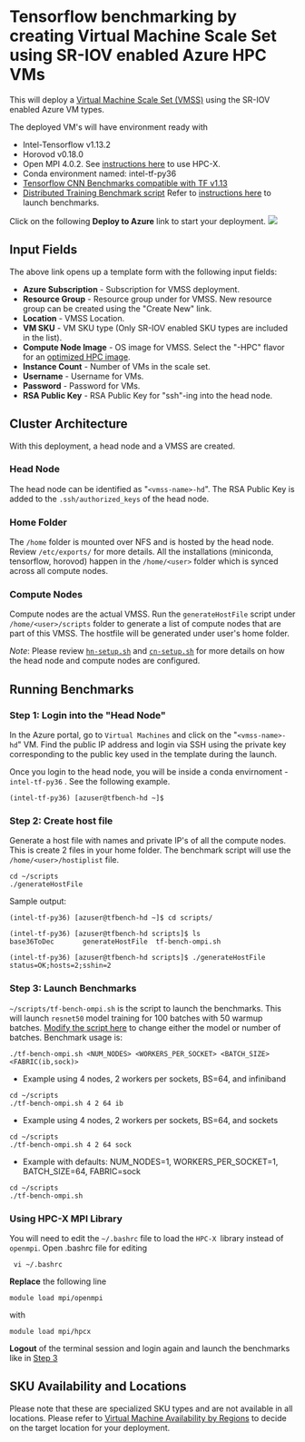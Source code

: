 
# Tensorflow benchmarking by creating Virtual Machine Scale Set using SR-IOV enabled Azure HPC VMs

This will deploy a [Virtual Machine Scale Set (VMSS)](#https://docs.microsoft.com/azure/virtual-machine-scale-sets/overview) using the SR-IOV enabled Azure VM types.

The deployed VM's will have environment ready with
- Intel-Tensorflow v1.13.2
- Horovod v0.18.0
- Open MPI 4.0.2. See [instructions here](#using-hpc-x-mpi-library) to use HPC-X.
- Conda environment named: intel-tf-py36
- [Tensorflow CNN Benchmarks compatible with TF v1.13](https://github.com/tensorflow/benchmarks/tree/cnn_tf_v1.13_compatible/scripts/tf_cnn_benchmarks)
- [Distributed Training Benchmark script](scripts/tf-bench-ompi.sh) Refer to [instructions here](#step-3-launch-benchmarks) to launch benchmarks.


Click on the following **Deploy to Azure** link to start your deployment.
<a href="https://portal.azure.com/#create/Microsoft.Template/uri/https%3A%2F%2Fraw.githubusercontent.com%2Fravi9%2Fazhpc-templates%2Ftf-bench-ompi%2Fcreate-vmss%2Fazuredeploy.json" target="_blank">
    <img src="http://azuredeploy.net/deploybutton.png" />
</a>

## Input Fields

The above link opens up a template form with the following input fields:

- **Azure Subscription** - Subscription for VMSS deployment.
- **Resource Group** - Resource group under for VMSS. New resource group can be created using the "Create New" link.
- **Location** - VMSS Location.
- **VM SKU** - VM SKU type (Only SR-IOV enabled SKU types are included in the list).
- **Compute Node Image** - OS image for VMSS. Select the "-HPC" flavor for an [optimized HPC image](https://techcommunity.microsoft.com/t5/Azure-Compute/CentOS-HPC-VM-Image-for-SR-IOV-enabled-Azure-HPC-VMs/ba-p/665557).
- **Instance Count** - Number of VMs in the scale set.
- **Username** - Username for VMs.
- **Password** - Password for VMs.
- **RSA Public Key** - RSA Public Key for "ssh"-ing into the head node.

## Cluster Architecture

With this deployment, a head node and a VMSS are created.

### Head Node

The head node can be identified as "`<vmss-name>-hd`". The RSA Public Key is added to the `.ssh/authorized_keys` of the head node.

### Home Folder

The `/home` folder is mounted over NFS and is hosted by the head node. Review `/etc/exports/` for more details.
All the installations (miniconda, tensorflow, horovod) happen in the `/home/<user>` folder which is synced across all compute nodes.

### Compute Nodes

Compute nodes are the actual VMSS. Run the `generateHostFile` script under `/home/<user>/scripts` folder to generate a list of compute nodes that are part of this VMSS. The hostfile will be generated under user's home folder.

*Note*: Please review [`hn-setup.sh`](hn-setup.sh) and [`cn-setup.sh`](cn-setup.sh) for more details on how the head node and compute nodes are configured.

## Running Benchmarks

### Step 1: Login into the "Head Node"
In the Azure portal, go to `Virtual Machines` and click on the "`<vmss-name>-hd`" VM. Find the public IP address and login via SSH using the private key corresponding to the public key used in the template during the launch.

Once you login to the head node, you will be inside a conda envirnoment - `intel-tf-py36` . See the following example.
```
(intel-tf-py36) [azuser@tfbench-hd ~]$
```

### Step 2: Create host file
 Generate a host file with names and private IP's of all the compute nodes. This is create 2 files in your home folder. The benchmark script will use the `/home/<user>/hostiplist` file.

```
cd ~/scripts
./generateHostFile
```
Sample output:
```
(intel-tf-py36) [azuser@tfbench-hd ~]$ cd scripts/

(intel-tf-py36) [azuser@tfbench-hd scripts]$ ls
base36ToDec       generateHostFile  tf-bench-ompi.sh

(intel-tf-py36) [azuser@tfbench-hd scripts]$ ./generateHostFile
status=OK;hosts=2;sshin=2
```

### Step 3: Launch Benchmarks
`~/scripts/tf-bench-ompi.sh` is the script to launch the benchmarks. This will launch `resnet50` model training for 100 batches with 50 warmup batches. [Modify the script here](scripts/tf-bench-ompi.sh#L23) to change either the model or number of batches. Benchmark usage is:
```
./tf-bench-ompi.sh <NUM_NODES> <WORKERS_PER_SOCKET> <BATCH_SIZE> <FABRIC(ib,sock)>
```
 - Example using 4 nodes, 2 workers per sockets, BS=64, and infiniband
```
cd ~/scripts
./tf-bench-ompi.sh 4 2 64 ib
```
- Example using 4 nodes, 2 workers per sockets, BS=64, and sockets
```
cd ~/scripts
./tf-bench-ompi.sh 4 2 64 sock
```

- Example with defaults: NUM_NODES=1, WORKERS_PER_SOCKET=1, BATCH_SIZE=64, FABRIC=sock
```
cd ~/scripts
./tf-bench-ompi.sh
```

### Using HPC-X MPI Library
You will need to edit the `~/.bashrc` file to load the `HPC-X `library instead of `openmpi`.
Open .bashrc  file for editing
```
 vi ~/.bashrc
```
**Replace** the following line
```
module load mpi/openmpi
```
with
```
module load mpi/hpcx
```

**Logout** of the terminal session and login again and launch the benchmarks like in [Step 3](#step-3-launch-benchmarks)

##

## SKU Availability and Locations

Please note that these are specialized SKU types and are not available in all locations. Please refer to [Virtual Machine Availability by Regions](https://azure.microsoft.com/global-infrastructure/services/?products=virtual-machines) to decide on the target location for your deployment.
